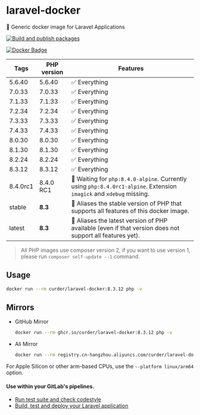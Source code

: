 # laravel-docker

🐳 Generic docker image for Laravel Applications

[![Build and publish packages](https://github.com/curder/laravel-docker/actions/workflows/packages.yml/badge.svg?branch=master)](https://github.com/curder/laravel-docker/actions/workflows/packages.yml)

[![Docker Badge](https://img.shields.io/docker/pulls/curder/laravel-docker)](https://hub.docker.com/r/curder/laravel-docker/)

| Tags     | PHP version | Features                                                                                                            |
|----------|-------------|---------------------------------------------------------------------------------------------------------------------|
| 5.6.40   | 5.6.40      | ✅ Everything                                                                                                        |
| 7.0.33   | 7.0.33      | ✅ Everything                                                                                                        |
| 7.1.33   | 7.1.33      | ✅ Everything                                                                                                        |
| 7.2.34   | 7.2.34      | ✅ Everything                                                                                                        |
| 7.3.33   | 7.3.33      | ✅ Everything                                                                                                        |
| 7.4.33   | 7.4.33      | ✅ Everything                                                                                                        |
| 8.0.30   | 8.0.30      | ✅ Everything                                                                                                        |
| 8.1.30   | 8.1.30      | ✅ Everything                                                                                                        |
| 8.2.24   | 8.2.24      | ✅ Everything                                                                                                        |
| 8.3.12   | 8.3.12      | ✅ Everything                                                                                                        |
| 8.4.0rc1 | 8.4.0 RC1   | 🚧 Waiting for `php:8.4.0-alpine`. Currently using `php:8.4.0rc1-alpine`. Extension `imagick` and `xdebug` missing. |
| stable   | **8.3**     | 🔗 Aliases the stable version of PHP that supports all features of this docker image.                               |
| latest   | **8.3**     | 🔗 Aliases the latest version of PHP available (even if that version does not support all features yet).            |                            

> All PHP images use composer version 2, if you want to use version 1, please run `composer self-update --1` command.

## Usage

```bash
docker run --rm curder/laravel-docker:8.3.12 php -v
```

## Mirrors


- GitHub Mirror

    ```bash
    docker run --rm ghcr.io/curder/laravel-docker:8.3.12 php -v
    ```

- Ali Mirror

    ```bash
    docker run --rm registry.cn-hangzhou.aliyuncs.com/curder/laravel-docker:8.3.12 php -v
    ```

For Apple Silicon or other arm-based CPUs, use the `--platform linux/arm64` option.

#### Use within your GitLab's pipelines.

* [Run test suite and check codestyle](http://lorisleiva.com/using-gitlabs-pipeline-with-laravel/)
* [Build, test and deploy your Laravel application](http://lorisleiva.com/laravel-deployment-using-gitlab-pipelines/)
